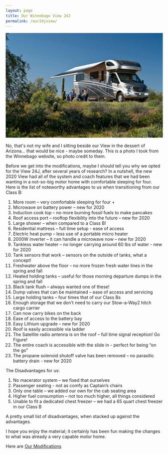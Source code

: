 ```yaml
---
layout: page
title: Our Winnebago View 24J
permalink: /our24jview/
---
```


<img src="/assets/View24JDesertweb.jpg"/>

No, that's not my wife and I sitting beside our View in the dessert of Arizona... that would be nice - maybe someday.  This is a photo I took from the Winnebago website, so photo credit to them.

Before we get into the modifications, maybe I should tell you why we opted for the View 24J, after several years of research?  In a nutshell, the new 2020 View had all of the system and coach features that we had been wanting in a not-so-big motor home with comfortable sleeping for four.  Here is the list of noteworthy advantages to us when transitioning from our Class B:

1.	More room – very comfortable sleeping for four +
2.	Microwave on battery power – new for 2020
3.	Induction cook top – no more burning fossil fuels to make pancakes
4.	Roof access port – rooftop flexibility into the future – new for 2020
5.	Large shower – when compared to a Class B!
6.	Residential mattress – full time setup - ease of access
7.	Electric heat pump – less use of a portable micro heater
8.	2000W inverter – it can handle a microwave now – new for 2020
9.	Tankless water heater – no longer carrying around 60 lbs of water - new for 2020
10.	Tank sensors that work – sensors on the outside of tanks, what a concept!
11.	Freshwater above the floor – no more frozen fresh water lines in the spring and fall
12.	Heated holding tanks – useful for those morning departure dumps in the spring and fall
13.	Black tank flush – always wanted one of these!
14.	Dump valves that can be maintained – ease of access and servicing
15.	Large holding tanks – four times that of our Class Bs
16.	Enough storage that we don’t need to carry our Stow-a-Way2 hitch cargo carrier
17.	Can now carry bikes on the back
18.	Ease of access to the battery bay
19.	Easy Lithium upgrade – new for 2020
20.	Roof is easily accessible via ladder
21.	The Satellite radio antenna is on the roof – full time signal reception!  Go Figure!
22.	The entire coach is accessible with the slide in - perfect for being “on the go”
23.	The propane solenoid shutoff valve has been removed – no parasitic battery drain -  new for 2020

The Disadvantages for us:

1.	No macerator system – we fixed that ourselves
2.	Passenger seating - not as comfy as Captain’s chairs
3.	Only one table – we added our own for the cab seating area
4.	Higher fuel consumption – not too much higher, all things considered
5.	Unable to fit a dedicated chest freezer – we had a 65 quart chest freezer in our Class B

A pretty small list of disadvantages, when stacked up against the advantages.  

I hope you enjoy the material; it certainly has been fun making the changes to what was already a very capable motor home.

Here are [Our Modifications](/ourmods/)

